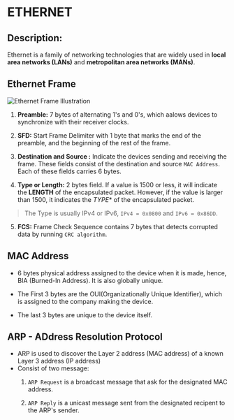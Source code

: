 
# ETHERNET



## Description:
Ethernet is a family of networking technologies that are widely used in **local area networks (LANs)** and **metropolitan area networks (MANs)**.


## Ethernet Frame
![Ethernet Frame Illustration](/path/to/image.png)

1. **Preamble:** 7 bytes of alternating 1's and 0's, which aalows devices to synchronize with their receiver clocks.

2. **SFD:** Start Frame Delimiter with 1 byte that marks the end of the preamble, and the beginning of the rest of the frame.

3. **Destination and Source :** Indicate the devices sending and receiving the frame. These fields consist of the destination and source `MAC Address`. Each of these fields carries 6 bytes.

4. **Type or Length:** 2 bytes field. If a value is 1500 or less, it will indicate the **LENGTH** of the encapsulated packet. However, if the value is larger than 1500, it indicates the *TYPE** of the encapsulated packet. 
> The Type is usually IPv4 or IPv6, `IPv4 = 0x0800` and `IPv6 = 0x86DD`.

5. **FCS:** Frame Check Sequence contains 7 bytes that detects corrupted data by running `CRC algorithm`.



## MAC Address
- 6 bytes physical address assigned to the device when it is made, hence, BIA (Burned-In Address). It is also globally unique.

- The First 3 bytes are the OUI(Organizationally Unique Identifier), which is assigned to the company making the device.

- The last 3 bytes are unique to the device itself.

## ARP - ADdress Resolution Protocol
- ARP is used to discover the Layer 2 address (MAC address) of a known Layer 3 address (IP address)
- Consist of two message:
  1. `ARP Request` is a broadcast message that ask for the designated MAC address.

  2. `ARP Reply` is a unicast message sent from the designated recipent to the ARP's sender.
